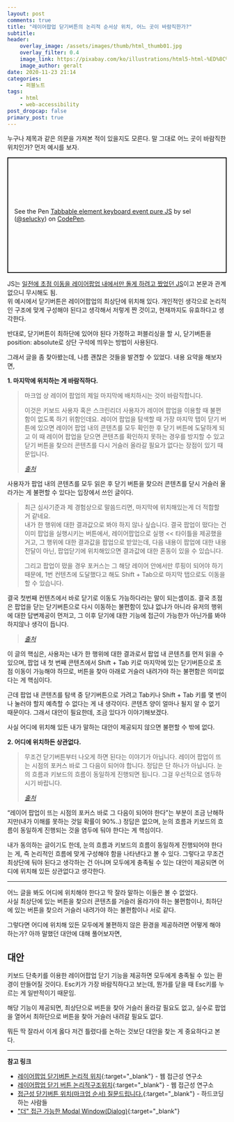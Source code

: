 ```yaml
---
layout: post
comments: true
title: "레이어팝업 닫기버튼의 논리적 순서상 위치, 어느 곳이 바람직한가?"
subtitle:
header:
    overlay_image: /assets/images/thumb/html_thumb01.jpg
    overlay_filter: 0.4
    image_link: https://pixabay.com/ko/illustrations/html5-html-%ED%8C%8C%EC%9D%BC-%ED%98%95%EC%8B%9D-386614/
    image_author: geralt
date: 2020-11-23 21:14
categories:
    - 퍼블노트
tags:
    - html
    - web-accessibility
post_dropcap: false
primary_post: true
---
```


누구나 제목과 같은 의문을 가져본 적이 있을지도 모른다. 말 그대로 어느 곳이 바람직한 위치인가? 먼저 예시를 보자.

<p class="codepen" data-height="265" data-theme-id="default" data-default-tab="html,result" data-user="selucky" data-slug-hash="vYGOgZB" style="height: 265px; box-sizing: border-box; display: flex; align-items: center; justify-content: center; border: 2px solid; margin: 1em 0; padding: 1em;" data-pen-title="Tabbable element keyboard event pure JS">
  <span>See the Pen <a href="https://codepen.io/selucky/pen/vYGOgZB">
  Tabbable element keyboard event pure JS</a> by sel (<a href="https://codepen.io/selucky">@selucky</a>)
  on <a href="https://codepen.io">CodePen</a>.</span>
</p>
<script async src="https://static.codepen.io/assets/embed/ei.js"></script>

JS는 [일전에 초점 이동을 레이어팝업 내에서만 돌게 하려고 짰었던 JS](/2020/08/09/vanila-js-modal-keyboard-event/)이고 본문과 관계없으니 무시해도 됨.  
위 예시에서 닫기버튼은 레이어팝업의 최상단에 위치해 있다. 개인적인 생각으로 논리적인 구조에 맞게 구성해야 된다고 생각해서 저렇게 짠 것이고, 현재까지도 유효하다고 생각한다.

반대로, 닫기버튼이 최하단에 있어야 된다 가정하고 퍼블리싱을 할 시, 닫기버튼을 position: absolute로 상단 구석에 띄우는 방법이 사용된다.

그래서 글을 좀 찾아봤는데, 나름 괜찮은 것들을 발견할 수 있었다. 내용 요약을 해보자면,

**1. 마지막에 위치하는 게 바람직하다.**

> 마크업 상 레이어 팝업의 제일 마지막에 배치하시는 것이 바람직합니다.
>
> 이것은 키보드 사용자 혹은 스크린리더 사용자가 레이어 팝업을 이용할 때 불편함이 없도록 하기 위함인데요. 레이어 팝업을 탐색할 때 가장 마지막 탭이 닫기 버튼에 있으면 레이어 팝업 내의 콘텐츠를 모두 확인한 후 닫기 버튼에 도달하게 되고 이 때 레이어 팝업을 닫으면 콘텐츠를 확인하지 못하는 경우를 방지할 수 있고 닫기 버튼을 찾으러 콘텐츠를 다시 거슬러 올라갈 필요가 없다는 장점이 있기 때문입니다.
> 
> <cite><a href="https://www.wah.or.kr:444/Participation/consultingView.asp?cType=&seq=7687&page=200?cType=&FindTxt=&cMail=" target="_blank">출처</a></cite>

사용자가 팝업 내의 콘텐츠를 모두 읽은 후 닫기 버튼을 찾으러 콘텐츠를 닫시 거슬러 올라가는 게 불편할 수 있다는 입장에서 쓰인 글이다.

> 최근 심사기준과 제 경험상으로 말씀드리면, 마지막에 위치해있는게 더 적합할 거 같네요.  
내가 한 행위에 대한 결과값으로 봐야 하지 않나 싶습니다. 결국 팝업이 떴다는 건 이미 팝업을 실행시키는 버튼에서, 레이어팝업으로 실행 &lt;&lt; 타이틀을 제공했을거고, 그 행위에 대한 결과값을 팝업으로 받았는데, 다음 내용이 팝업에 대한 내용 전달이 아닌, 팝업닫기에 위치해있으면 결과값에 대한 혼동이 있을 수 있습니다.
> 
> 그리고 팝업이 떴을 경우 포커스는 그 해당 레이어 안에서만 루핑이 되어야 하기 때문에, 1번 컨텐츠에 도달했다고 해도 Shift + Tab으로 마지막 탭으로도 이동을 할 수 있습니다.
> 
결국 첫번째 컨텐츠에서 바로 닫기로 이동도 가능하다라는 말이 되는셈이죠. 결국 초점은 팝업을 닫는 닫기버튼으로 다시 이동하는 불편함이 있냐 없냐가 아니라 유저의 행위에 대한 답변제공이 먼저고, 그 이후 닫기에 대한 기능에 접근이 가능한가 아닌가를 봐야 하지않나 생각이 듭니다.
> 
> <cite><a href="https://cafe.naver.com/hacosa/252854" target="_blank">출처</a></cite>

이 글의 핵심은, 사용자는 내가 한 행위에 대한 결과로서 팝업 내 콘텐츠를 먼저 읽을 수 있으며, 팝업 내 첫 번째 콘텐츠에서 Shift + Tab 키로 마지막에 있는 닫기버튼으로 초점 이동이 가능해야 하므로, 버튼을 찾아 아래로 거슬러 내려가야 하는 불편함은 의미없다는 게 핵심이다.

근데 팝업 내 콘텐츠를 탐색 중 닫기버튼으로 가려고 Tab키나 Shift + Tab 키를 몇 번이나 눌러야 할지 예측할 수 없다는 게 내 생각이다. 콘텐츠 양이 얼마나 될지 알 수 없기 때문이다. 그래서 대안이 필요한데, 조금 있다가 이야기해보겠다.

사실 어디에 위치해 있든 내가 말하는 대안이 제공되지 않으면 불편할 수 밖에 없다.

**2. 어디에 위치하든 상관없다.**

> 무조건 닫기버튼부터 나오게 하면 된다는 이야기가 아닙니다. 레이어 팝업이 뜨는 시점의 포커스 바로 그 다음이 되어야 합니다. 정답은 단 하나가 아닙니다. 눈의 흐름과 키보드의 흐름이 동일하게 진행되면 됩니다. 그걸 우선적으로 염두하시기 바랍니다.
> 
> <cite><a href="https://www.wah.or.kr:444/Participation/consultingView.asp?cType=TC&seq=5074&page=1?cType=TC&FindTxt=&cMail=" target="_blank">출처</a></cite>

&ldquo;레이어 팝업이 뜨는 시점의 포커스 바로 그 다음이 되어야 한다&rdquo;는 부분이 조금 난해하지만(내가 이해를 못하는 것일 확률이 90%..) 정답은 없으며, 눈의 흐름과 키보드의 흐름이 동일하게 진행되는 것을 염두에 둬야 한다는 게 핵심이다.

내가 동의하는 글이기도 한데, 눈의 흐름과 키보드의 흐름이 동일하게 진행되어야 한다는 게, 즉 논리적인 흐름에 맞게 구성해야 함을 나타낸다고 볼 수 있다. 그렇다고 무조건 최상단에 둬야 된다고 생각하는 건 아니며 모두에게 충족될 수 있는 대안이 제공되면 어디에 위치해 있든 상관없다고 생각한다.

---

어느 글을 봐도 어디에 위치해야 한다고 딱 잘라 말하는 이들은 볼 수 없었다.  
사실 최상단에 있는 버튼을 찾으러 콘텐츠를 거슬러 올라가야 하는 불편함이나, 최하단에 있는 버튼을 찾으러 거슬러 내려가야 하는 불편함이나 서로 같다.

그렇다면 어디에 위치해 있든 모두에게 불편하지 않은 환경을 제공하려면 어떻게 해야 하는가? 아까 말했던 대안에 대해 풀어보자면,

## 대안

키보드 단축키를 이용한 레이어팝업 닫기 기능을 제공하면 모두에게 충족될 수 있는 환경이 만들어질 것이다. Esc키가 가장 바람직하다고 보는데, 뭔가를 닫을 때 Esc키를 누르는 게 일반적이기 때문임.

해당 기능이 제공되면, 최상단으로 버튼을 찾아 거슬러 올라갈 필요도 없고, 실수로 팝업을 열어서 최하단으로 버튼을 찾아 거슬러 내려갈 필요도 없다.

뭐든 딱 잘라서 이게 옳다 저건 틀렸다를 논하는 것보단 대안을 찾는 게 중요하다고 본다.

---

**참고 링크**

* [레이어팝업 닫기버튼 논리적 위치](https://www.wah.or.kr:444/Participation/consultingView.asp?cType=&seq=7687&page=200?cType=&FindTxt=&cMail=){:target="_blank"} - 웹 접근성 연구소
* [레이어팝업 닫기 버튼 논리적구조위치](https://www.wah.or.kr:444/Participation/consultingView.asp?cType=TC&seq=5074&page=1?cType=TC&FindTxt=&cMail=){:target="_blank"} - 웹 접근성 연구소
* [접근성 닫기버튼 위치(마크업 순서) 질문드립니다.](https://cafe.naver.com/hacosa/252854){:target="_blank"} - 하드코딩하는 사람들
* ["더" 접근 가능한 Modal Window(Dialog)](https://mulder21c.github.io/modal-dialog/#%EB%8D%94-%EC%A0%91%EA%B7%BC-%EA%B0%80%EB%8A%A5%ED%95%9C-modal-window){:target="_blank"}